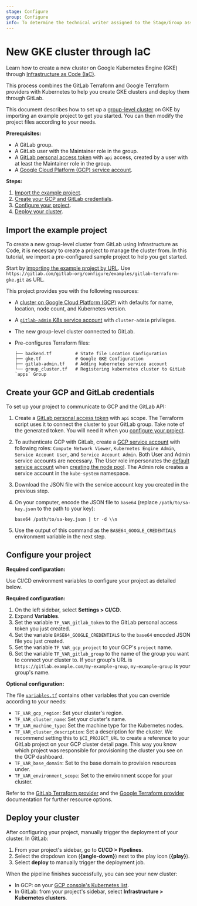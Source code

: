 ```yaml
---
stage: Configure
group: Configure
info: To determine the technical writer assigned to the Stage/Group associated with this page, see https://about.gitlab.com/handbook/engineering/ux/technical-writing/#assignments
---
```


# New GKE cluster through IaC

Learn how to create a new cluster on Google Kubernetes Engine (GKE) through
[Infrastructure as Code (IaC)](../../index.md).

This process combines the GitLab Terraform and Google Terraform providers
with Kubernetes to help you create GKE clusters and deploy them through
GitLab.

This document describes how to set up a [group-level cluster](../../../group/clusters/index.md) on GKE by importing an example project to get you started.
You can then modify the project files according to your needs.

**Prerequisites:**

- A GitLab group.
- A GitLab user with the Maintainer role in the group.
- A [GitLab personal access token](../../../profile/personal_access_tokens.md) with `api` access, created by a user with at least the Maintainer role in the group.
- A [Google Cloud Platform (GCP) service account](https://cloud.google.com/docs/authentication/getting-started).

**Steps:**

1. [Import the example project](#import-the-example-project).
1. [Create your GCP and GitLab credentials](#create-your-gcp-and-gitlab-credentials).
1. [Configure your project](#configure-your-project).
1. [Deploy your cluster](#deploy-your-cluster).

## Import the example project

To create a new group-level cluster from GitLab using Infrastructure as Code, it is necessary
to create a project to manage the cluster from. In this tutorial, we import a pre-configured
sample project to help you get started.

Start by [importing the example project by URL](../../../project/import/repo_by_url.md). Use `https://gitlab.com/gitlab-org/configure/examples/gitlab-terraform-gke.git` as URL.

This project provides you with the following resources:

- A [cluster on Google Cloud Platform (GCP)](https://gitlab.com/gitlab-org/configure/examples/gitlab-terraform-gke/-/blob/master/gke.tf)
with defaults for name, location, node count, and Kubernetes version.
- A [`gitlab-admin` K8s service account](https://gitlab.com/gitlab-org/configure/examples/gitlab-terraform-gke/-/blob/master/gitlab-admin.tf) with `cluster-admin` privileges.
- The new group-level cluster connected to GitLab.
- Pre-configures Terraform files:

   ```plaintext
   ├── backend.tf         # State file Location Configuration
   ├── gke.tf             # Google GKE Configuration
   ├── gitlab-admin.tf    # Adding kubernetes service account
   └── group_cluster.tf   # Registering kubernetes cluster to GitLab `apps` Group
   ```

## Create your GCP and GitLab credentials

To set up your project to communicate to GCP and the GitLab API:

1. Create a [GitLab personal access token](../../../profile/personal_access_tokens.md) with
   `api` scope. The Terraform script uses it to connect the cluster to your GitLab group. Take note of the generated token. You will
   need it when you [configure your project](#configure-your-project).
1. To authenticate GCP with GitLab, create a [GCP service account](https://cloud.google.com/docs/authentication/getting-started)
with following roles: `Compute Network Viewer`, `Kubernetes Engine Admin`, `Service Account User`, and `Service Account Admin`. Both User and Admin
service accounts are necessary. The User role impersonates the [default service account](https://cloud.google.com/compute/docs/access/service-accounts#default_service_account)
when [creating the node pool](https://registry.terraform.io/providers/hashicorp/google/latest/docs/guides/using_gke_with_terraform#node-pool-management).
The Admin role creates a service account in the `kube-system` namespace.
1. Download the JSON file with the service account key you created in the previous step.
1. On your computer, encode the JSON file to `base64` (replace `/path/to/sa-key.json` to the path to your key):

   ```shell
   base64 /path/to/sa-key.json | tr -d \\n
   ```

1. Use the output of this command as the `BASE64_GOOGLE_CREDENTIALS` environment variable in the next step.

## Configure your project

**Required configuration:**

Use CI/CD environment variables to configure your project as detailed below.

**Required configuration:**

1. On the left sidebar, select **Settings > CI/CD**.
1. Expand **Variables**.
1. Set the variable `TF_VAR_gitlab_token` to the GitLab personal access token you just created.
1. Set the variable `BASE64_GOOGLE_CREDENTIALS` to the `base64` encoded JSON file you just created.
1. Set the variable `TF_VAR_gcp_project` to your GCP's `project` name.
1. Set the variable `TF_VAR_gitlab_group` to the name of the group you want to connect your cluster to. If your group's URL is `https://gitlab.example.com/my-example-group`, `my-example-group` is your group's name.

**Optional configuration:**

The file [`variables.tf`](https://gitlab.com/gitlab-org/configure/examples/gitlab-terraform-gke/-/blob/master/variables.tf)
contains other variables that you can override according to your needs:

- `TF_VAR_gcp_region`: Set your cluster's region.
- `TF_VAR_cluster_name`: Set your cluster's name.
- `TF_VAR_machine_type`: Set the machine type for the Kubernetes nodes.
- `TF_VAR_cluster_description`: Set a description for the cluster. We recommend setting this to `$CI_PROJECT_URL` to create a reference to your GitLab project on your GCP cluster detail page. This way you know which project was responsible for provisioning the cluster you see on the GCP dashboard.
- `TF_VAR_base_domain`: Set to the base domain to provision resources under.
- `TF_VAR_environment_scope`: Set to the environment scope for your cluster.

Refer to the [GitLab Terraform provider](https://registry.terraform.io/providers/gitlabhq/gitlab/latest/docs) and the [Google Terraform provider](https://registry.terraform.io/providers/hashicorp/google/latest/docs/guides/provider_reference) documentation for further resource options.

## Deploy your cluster

After configuring your project, manually trigger the deployment of your cluster. In GitLab:

1. From your project's sidebar, go to **CI/CD > Pipelines**.
1. Select the dropdown icon (**{angle-down}**) next to the play icon (**{play}**).
1. Select **deploy** to manually trigger the deployment job.

When the pipeline finishes successfully, you can see your new cluster:

- In GCP: on your [GCP console's Kubernetes list](https://console.cloud.google.com/kubernetes/list).
- In GitLab: from your project's sidebar, select **Infrastructure > Kubernetes clusters**.
